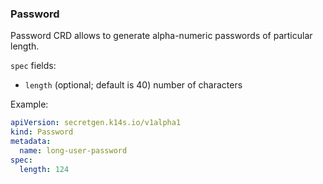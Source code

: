 ### Password

Password CRD allows to generate alpha-numeric passwords of particular length.

`spec` fields:

- `length` (optional; default is 40) number of characters

Example:

```yaml
apiVersion: secretgen.k14s.io/v1alpha1
kind: Password
metadata:
  name: long-user-password
spec:
  length: 124
```
